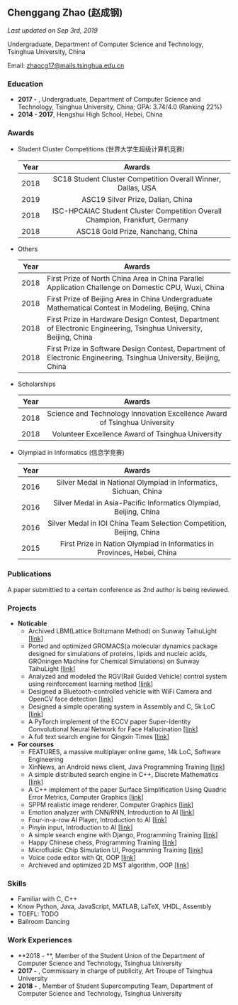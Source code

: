## Chenggang Zhao (赵成钢)

*Last updated on Sep 3rd, 2019*

Undergraduate, Department of Computer Science and Technology, Tsinghua University, China

Email: zhaocg17@mails.tsinghua.edu.cn

### Education

- **2017 -** , Undergraduate, Department of Computer Science and Technology, Tsinghua University, China; GPA: 3.74/4.0 (Ranking 22%)
- **2014 - 2017**, Hengshui High School, Hebei, China

### Awards

- Student Cluster Competitions (世界大学生超级计算机竞赛)

  | Year |                            Awards                            |
  | :--: | :----------------------------------------------------------: |
  | 2018 | SC18 Student Cluster Competition Overall Winner, Dallas, USA |
  | 2019 |              ASC19 Silver Prize, Dalian, China               |
  | 2018 | ISC-HPCAIAC Student Cluster Competition Overall Champion, Frankfurt, Germany |
  | 2018 |              ASC18 Gold Prize, Nanchang, China               |

- Others

  | Year | Awards                                                       |
  | ---- | ------------------------------------------------------------ |
  | 2018 | First Prize of North China Area in China Parallel Application Challenge on Domestic CPU, Wuxi, China |
  | 2018 | First Prize of Beijing Area in China Undergraduate Mathematical Contest in Modeling, Beijing, China |
  | 2018 | First Prize in Hardware Design Contest, Department of Electronic Engineering, Tsinghua University, Beijing, China |
  | 2018 | First Prize in Software Design Contest, Department of Electronic Engineering, Tsinghua University, Beijing, China |

- Scholarships

  | Year |                            Awards                            |
  | :--: | :----------------------------------------------------------: |
  | 2018 | Science and Technology Innovation Excellence Award of Tsinghua University |
  | 2018 |      Volunteer Excellence Award of Tsinghua University       |

- Olympiad in Informatics (信息学竞赛)

  | Year |                            Awards                            |
  | :--: | :----------------------------------------------------------: |
  | 2016 | Silver Medal in National Olympiad in Informatics, Sichuan, China |
  | 2016 | Silver Medal in Asia-Pacific Informatics Olympiad, Beijing, China |
  | 2016 | Silver Medal in IOI China Team Selection Competition, Beijing, China |
  | 2015 | First Prize in Nation Olympiad in Informatics in Provinces, Hebei, China |

### Publications

A paper submittied to a certain conference as 2nd author is being reviewed.

### Projects

- **Noticable**
  - Archived LBM(Lattice Boltzmann Method) on Sunway TaihuLight [[link](https://github.com/LyricZhao/SWLBM)]
  - Ported and optimized GROMACS(a molecular dynamics package designed for simulations of proteins, lipids and nucleic acids, GROningen Machine for Chemical Simulations) on Sunway TaihuLight [[link](https://github.com/LyricZhao/SW-Gromacs)]
  - Analyzed and modeled the RGV(Rail Guided Vehicle) control system using reinforcement learning method [[link](https://github.com/LyricZhao/RGVControl-DQN-PrioritizedReplay)]
  - Designed a Bluetooth-controlled vehicle with WiFi Camera and OpenCV face detection [[link](https://github.com/LyricZhao/GZTank)]
  - Designed a simple operating system in Assembly and C, 5k LoC [[link](https://github.com/LyricZhao/Basic-OS)]
  - A PyTorch implement of the ECCV paper Super-Identity Convolutional Neural Network for Face Hallucination [[link](https://github.com/LyricZhao/ASC19-FaceSR-SICNN)]
  - A full text search engine for Qingxin Times [[link](https://github.com/LyricZhao/QingxinSearch)]
- **For courses**
  - FEATURES, a massive multiplayer online game, 14k LoC, Software Engineering
  - XinNews, an Android news client, Java Programming Training [[link](https://github.com/LyricZhao/XinNews)]
  - A simple distributed search engine in C++, Discrete Mathematics [[link](https://github.com/LyricZhao/GZ-Search)]
  - A C++ implement of the paper Surface Simplification Using Quadric Error Metrics, Computer Graphics [[link](https://github.com/LyricZhao/Surface-Simplification)]
  - SPPM realistic image renderer, Computer Graphics [[link](https://github.com/LyricZhao/BoArtist)]
  - Emotion analyzer with CNN/RNN, Introduction to AI [[link](https://github.com/LyricZhao/EmotionAnalyzer)]
  - Four-in-a-row AI Player, Introduction to AI [[link](https://github.com/LyricZhao/Fin1Row)]
  - Pinyin input, Introduction to AI [[link](https://github.com/LyricZhao/LInput)]
  - A simple search engine with Django, Programming Training [[link](https://github.com/LyricZhao/fakeGZS)]
  - Happy Chinese chess, Programming Training [[link](https://github.com/LyricZhao/QtChineseChess)]
  - Microfluidic Chip Simulation UI, Programming Training [[link](https://github.com/LyricZhao/MCS)]
  - Voice code editor with Qt, OOP [[link](https://github.com/LyricZhao/SpeakCode)]
  - Archieved and optimized 2D MST algorithm, OOP [[link](https://github.com/LyricZhao/YAO-MST2D)]

### Skills

- Familiar with C, C++
- Know Python, Java, JavaScript, MATLAB, LaTeX, VHDL, Assembly
- TOEFL: TODO
- Ballroom Dancing

### Work Experiences

- **2018 - **, Member of the Student Union of the Department of Computer Science and Technology, Tsinghua University
- **2017 -** , Commissary in charge of publicity, Art Troupe of Tsinghua University
- **2018 -** , Member of Student Supercomputing Team, Department of Computer Science and Technology, Tsinghua University

